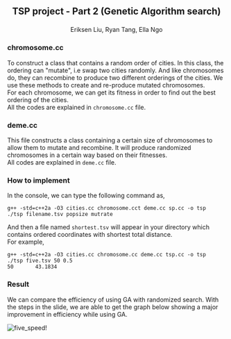 <h2>
<p align="center"> 
TSP project - Part 2 (Genetic Algorithm search)
</p> 
</h2>


<p align="center">
    Eriksen Liu, Ryan Tang, Ella Ngo 
</p>



### chromosome.cc
To construct a class that contains a random order of cities. In this class, the ordering can "mutate", i.e swap two cities randomly. And like chromosomes do, they can recombine to produce two different orderings of the cities. We use these methods to create and re-produce mutated chromosomes.  
For each chromosome, we can get its fitness in order to find out the best ordering of the cities.  
All the codes are explained in <code>chromosome.cc</code> file.

### deme.cc
This file constructs a class containing a certain size of chromosomes to allow them to mutate and recombine. It will produce randomized chromosomes in a certain way based on their fitnesses.  
All codes are explained in <code>deme.cc</code> file.


### How to implement
In the console, we can type the following command as,

    g++ -std=c++2a -O3 cities.cc chromosome.cct deme.cc sp.cc -o tsp
    ./tsp filename.tsv popsize mutrate

And then a file named <code>shortest.tsv</code> will appear in your directory which contains ordered coordinates with shortest total distance.  
For example, 

    g++ -std=c++2a -O3 cities.cc chromosome.cc deme.cc tsp.cc -o tsp
    ./tsp five.tsv 50 0.5
    50       43.1834

### Result
We can compare the efficiency of using GA with randomized search. With the steps in the slide, we are able to get the graph below showing a major improvement in efficiency while using GA.

![five_speed!](/tsp_part2/comparison.gif)

